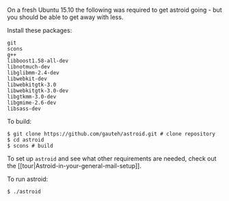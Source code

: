 On a fresh Ubuntu 15.10 the following was required to get astroid going - but you should be able to get away with less.

Install these packages:
```
git
scons
g++
libboost1.58-all-dev
libnotmuch-dev 
libglibmm-2.4-dev 
libwebkit-dev 
libwebkitgtk-3.0 
libwebkitgtk-3.0-dev 
libgtkmm-3.0-dev 
libgmime-2.6-dev
libsass-dev
```

To build:
```
$ git clone https://github.com/gauteh/astroid.git # clone repository
$ cd astroid
$ scons # build
```

To set up `astroid` and see what other requirements are needed, check out the [[tour|Astroid-in-your-general-mail-setup]].

To run astroid:
```
$ ./astroid
```
